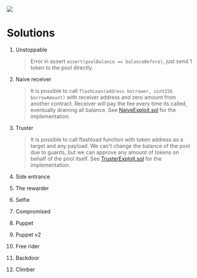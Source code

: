 ![](cover.png)

# Solutions

1. Unstoppable

   > Error in assert `assert(poolBalance == balanceBefore)`, just send 1 token to the pool directly.

2. Naive receiver

   > It is possible to call `flashLoan(address borrower, uint256 borrowAmount)` with receiver address and zero amount from another contract. Receiver will pay the fee every time its called, eventually draining all balance. See [NaiveExploit.sol](contracts/attacker-contracts/NaiveExploit.sol) for the implementation.

3. Truster

   > It is possible to call flashload function with token address as a target and any payload. We can't change the balance of the pool due to guards, but we can approve any amount of tokens on behalf of the pool itself. See [TrusterExploit.sol](contracts/attacker-contracts/TrusterExploit.sol) for the implementation.

4. Side entrance

5. The rewarder

6. Selfie

7. Compromised

8. Puppet

9. Puppet v2

10. Free rider

11. Backdoor

12. Climber
